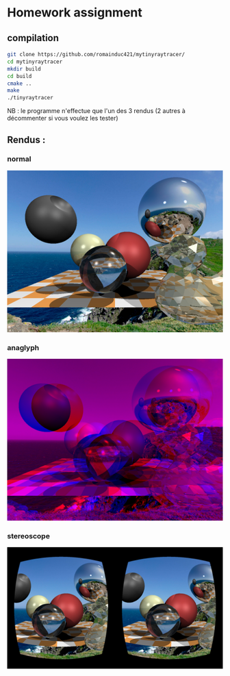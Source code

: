 # Homework assignment

## compilation
```sh
git clone https://github.com/romainduc421/mytinyraytracer/
cd mytinyraytracer
mkdir build
cd build
cmake ..  
make
./tinyraytracer
```
NB : le programme n'effectue que l'un des 3 rendus (2 autres à décommenter si vous voulez les tester)

## Rendus :
### normal 
<img src="./out/out_base.jpg">

### anaglyph
<img src="./out/out_anaglyph.jpg">

### stereoscope
<img src="./out/out_stereo.jpg">